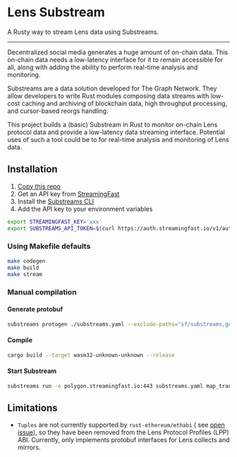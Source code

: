 # Lens Substream

A Rusty way to stream Lens data using Substreams.

---

Decentralized social media generates a huge amount of on-chain data. This on-chain data needs a low-latency interface
for it to remain accessible for all, along with adding the ability to perform real-time analysis and monitoring.

Substreams are a data solution developed for The Graph Network. They allow developers to write Rust modules composing
data streams with low-cost caching and archiving of blockchain data, high throughput processing, and cursor-based reorgs
handling.

This project builds a (basic) Substream in Rust to monitor on-chain Lens protocol data and provide a low-latency data
streaming interface. Potential uses of such a tool could be to for real-time analysis and monitoring of Lens data.

## Installation

1. [Copy this repo](https://github.com/dineshpinto/lens-substreams/generate)
2. Get an API key from [StreamingFast](https://app.streamingfast.io/)
3. Install the [Substreams CLI](https://substreams.streamingfast.io/getting-started/installing-the-cli)
4. Add the API key to your environment variables

```bash
export STREAMINGFAST_KEY='xxx'
export SUBSTREAMS_API_TOKEN=$(curl https://auth.streamingfast.io/v1/auth/issue -s --data-binary '{"api_key":"'$STREAMINGFAST_KEY'"}' | jq -r .token)
```

### Using Makefile defaults

```bash
make codegen
make build
make stream
```

### Manual compilation

#### Generate protobuf

```bash
substreams protogen ./substreams.yaml --exclude-paths="sf/substreams,google"
```

#### Compile

```bash
cargo build --target wasm32-unknown-unknown --release
```

#### Start Substream

```bash
substreams run -e polygon.streamingfast.io:443 substreams.yaml map_transfers -s 43764445 -t 100
```

## Limitations

- `Tuples` are not currently supported by `rust-ethereum/ethabi` (
  see [open issue](https://github.com/openethereum/ethabi/issues/175)),
  so they have been removed from the Lens Protocol Profiles (LPP) ABI. Currently, only implements protobuf interfaces
  for Lens collects and mirrors.
